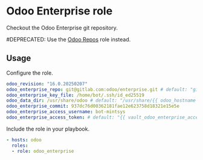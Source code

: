 # Odoo Enterprise role

Checkout the Odoo Enterprise git repository.

#DEPRECATED: Use the [Odoo Repos](../odoo_repos/README.md) role instead.

## Usage

Configure the role.

```yml
odoo_revision: "16.0.20250207"
odoo_enterprise_repo: git@gitlab.com:odoo/enterprise.git # default: "git@github.com:odoo/enterprise.git"
odoo_enterprise_key_file: /home/bot/.ssh/id_ed25519
odoo_data_dir: /usr/share/odoo # default: "/usr/share/{{ odoo_hostname }}"
odoo_enterprise_commit: 937dc76d00362181fae12e623758d18321e15e5e
odoo_enterprise_access_username: bot-mintsys
odoo_enterprise_access_token: # default: "{{ vault_odoo_enterprise_access_token }}"
```

Include the role in your playbook.

```yml
- hosts: odoo
  roles:
  - role: odoo_enterprise
```
